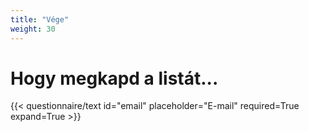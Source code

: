```yaml
---
title: "Vége"
weight: 30
---
```

# Hogy megkapd a listát...

{{< questionnaire/text id="email" placeholder="E-mail" required=True expand=True >}}
